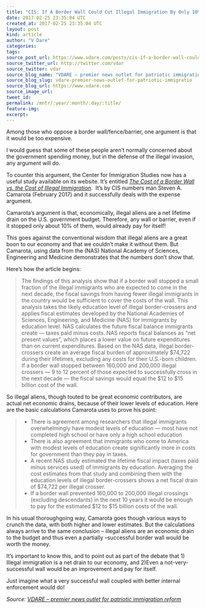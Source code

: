 ```yaml
---
title: "CIS: If A Border Wall Could Cut Illegal Immigration By Only 10%, It Would Pay For Itself"
date: 2017-02-25 23:35:04 UTC
created_at: 2017-02-25 23:35:04 UTC
layout: post
kind: article
author: "V Dare"
categories: 
tags: 
source_post_url: https://www.vdare.com/posts/cis-if-a-border-wall-could-cut-illegal-immigration-by-only-10-it-would-pay-for-itself
source_twitter_url: http://twitter.com/vdar
source_twitter: vdar
source_blog_name: "VDARE – premier news outlet for patriotic immigration reform"
source_blog_slug: vdare-premier-news-outlet-for-patriotic-immigratio
source_blog_url: https://www.vdare.com
source_image_url: 
tweet_id:
permalink: /mntr/:year/:month/:day/:title/
feature-img: 
excerpt:
---
```

<div class="pf-content"><p>Among those who oppose a border wall/fence/barrier, one argument is that it would be too expensive.</p>
<p>I would guess that some of these people aren’t normally concerned about the government spending money, but in the defense of the illegal invasion, any argument will do.</p>
<p>To counter this argument, the Center for Immigration Studies now has a useful study available on its website. It’s entitled<em> <a href="http://cis.org/The-Cost-of-a-Border-Wall-vs-the-Cost-of-Illegal-Immigration">The Cost of a Border Wall vs. the Cost of Illegal Immigration</a></em>.  It’s by CIS numbers man Steven A. Camarota (February 2017) and it successfully deals with the expense argument.</p>
<p>Camarota’s argument is that, economically, illegal aliens are a net lifetime drain on the U.S. government budget. Therefore, any wall or barrier, even if it stopped only about 10% of them, would already pay for itself!</p>
<p>This goes against the conventional wisdom that illegal aliens are a great boon to our economy and that we couldn’t make it without them. But Camarota, using data from the (NAS) National Academy of Sciences, Engineering and Medicine demonstrates that the numbers don’t show that.</p>
<p>Here’s how the article begins:</p>
<blockquote><p>The findings of this analysis show that if a border wall stopped a small fraction of the illegal immigrants who are expected to come in the next decade, the fiscal savings from having fewer illegal immigrants in the country would be sufficient to cover the costs of the wall. This analysis takes the likely education level of illegal border-crossers and applies fiscal estimates developed by the National Academies of Sciences, Engineering, and Medicine (NAS) for immigrants by education level. NAS calculates the future fiscal balance immigrants create — taxes paid minus costs. NAS reports fiscal balances as “net present values”, which places a lower value on future expenditures than on current expenditures. Based on the NAS data, illegal border-crossers create an average fiscal burden of approximately $74,722 during their lifetimes, excluding any costs for their U.S.-born children. If a border wall stopped between 160,000 and 200,000 illegal crossers — 9 to 12 percent of those expected to successfully cross in the next decade — the fiscal savings would equal the $12 to $15 billion cost of the wall.</p><div id="57966237cc52c74a5e1363c4" class="vdb_player vdb_57966237cc52c74a5e1363c456bcd17ce4b018167fea5539">    </div></blockquote>
<p>So illegal aliens, though touted to be great economic contributors, are actual net economic drains, because of their lower levels of education. Here are the basic calculations Camarota uses to prove his point:</p>
<blockquote>
<ul>
<li>There is agreement among researchers that illegal immigrants overwhelmingly have modest levels of education — most have not completed high school or have only a high school education</li>
<li>There is also agreement that immigrants who come to America with modest levels of education create significantly more in costs for government than they pay in taxes.</li>
<li>A recent NAS study estimated the lifetime fiscal impact (taxes paid minus services used) of immigrants by education. Averaging the cost estimates from that study and combining them with the education levels of illegal border-crossers shows a net fiscal drain of $74,722 per illegal crosser.</li>
<li>If a border wall prevented 160,000 to 200,000 illegal crossings (excluding descendants) in the next 10 years it would be enough to pay for the estimated $12 to $15 billion costs of the wall.</li>
</ul>
</blockquote>
<p>In his usual thoroughgoing way, Camarota goes though various ways to crunch the data, with both higher and lower estimates. But the calculations always arrive to the same conclusion – illegal aliens are an economic drain to the budget and thus even a partially –successful border wall would be worth the money.</p>
<p>It’s important to know this, and to point out as part of the debate that 1) Illegal immigration is a net drain to our economy, and 2)Even a not-very-successful wall would be an improvement and pay for itself.</p>
<p>Just imagine what a very successful wall coupled with better internal enforcement would do!</p>
</div><div class="">
    <i>Source: <a href="https://www.vdare.com">VDARE – premier news outlet for patriotic immigration reform</a></i>
</div>

